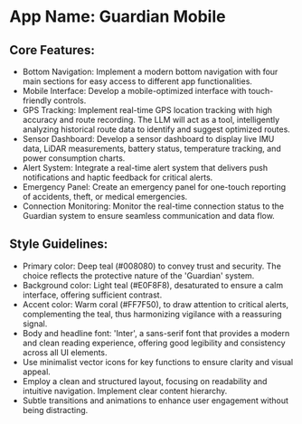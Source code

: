 # **App Name**: Guardian Mobile

## Core Features:

- Bottom Navigation: Implement a modern bottom navigation with four main sections for easy access to different app functionalities.
- Mobile Interface: Develop a mobile-optimized interface with touch-friendly controls.
- GPS Tracking: Implement real-time GPS location tracking with high accuracy and route recording. The LLM will act as a tool, intelligently analyzing historical route data to identify and suggest optimized routes.
- Sensor Dashboard: Develop a sensor dashboard to display live IMU data, LiDAR measurements, battery status, temperature tracking, and power consumption charts.
- Alert System: Integrate a real-time alert system that delivers push notifications and haptic feedback for critical alerts.
- Emergency Panel: Create an emergency panel for one-touch reporting of accidents, theft, or medical emergencies.
- Connection Monitoring: Monitor the real-time connection status to the Guardian system to ensure seamless communication and data flow. 

## Style Guidelines:

- Primary color: Deep teal (#008080) to convey trust and security. The choice reflects the protective nature of the 'Guardian' system.
- Background color: Light teal (#E0F8F8), desaturated to ensure a calm interface, offering sufficient contrast.
- Accent color: Warm coral (#FF7F50), to draw attention to critical alerts, complementing the teal, thus harmonizing vigilance with a reassuring signal.
- Body and headline font: 'Inter', a sans-serif font that provides a modern and clean reading experience, offering good legibility and consistency across all UI elements.
- Use minimalist vector icons for key functions to ensure clarity and visual appeal.
- Employ a clean and structured layout, focusing on readability and intuitive navigation. Implement clear content hierarchy.
- Subtle transitions and animations to enhance user engagement without being distracting.